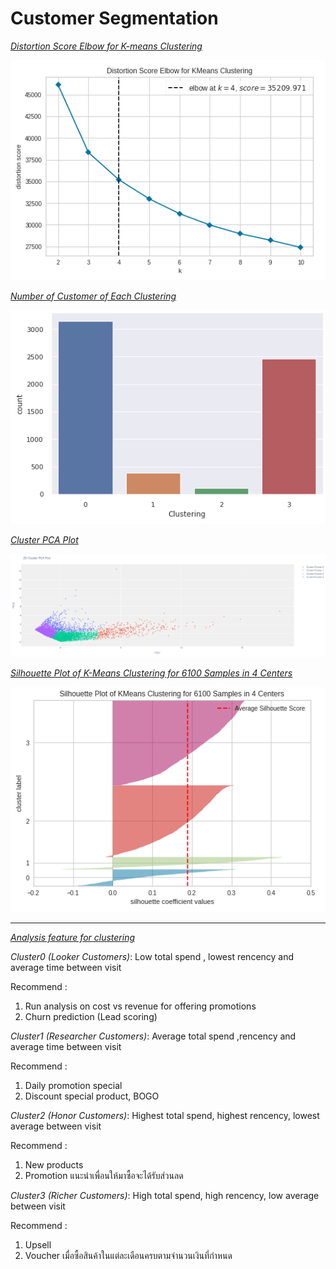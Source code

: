 # Customer Segmentation

<i><ins>Distortion Score Elbow for K-means Clustering</ins></i>
</p>
<img src="https://github.com/MimismPS/BADS7105-CRM-Analytics/blob/main/Assignment%2002%20-%20Customer%20Segmentation/K-mean%20Clustering.png" />

<i><ins>Number of Customer of Each Clustering</ins></i>
</p>
<img src="https://github.com/MimismPS/BADS7105-CRM-Analytics/blob/main/Assignment%2002%20-%20Customer%20Segmentation/Customer%20each%20clustering.png" />

<i><ins>Cluster PCA Plot</ins></i>
</p>
<img src="https://github.com/MimismPS/BADS7105-CRM-Analytics/blob/main/Assignment%2002%20-%20Customer%20Segmentation/PCA%20Plot.png" />

<i><ins>Silhouette Plot of K-Means Clustering for 6100 Samples in 4 Centers</ins></i>
</p>
<img src="https://github.com/MimismPS/BADS7105-CRM-Analytics/blob/main/Assignment%2002%20-%20Customer%20Segmentation/Silhouette%20Plot.png" />
<hr>
<i><ins>Analysis feature for clustering</i></ins>

<i>Cluster0 (Looker Customers)</i>:  Low total spend , lowest rencency and average time between visit 

Recommend :

1. Run analysis on cost vs revenue for offering promotions
2. Churn prediction (Lead scoring)


<i>Cluster1  (Researcher Customers)</i>:  Average total spend ,rencency and average time between visit 

Recommend :

1. Daily promotion special
2. Discount special product, BOGO

<i>Cluster2 (Honor Customers)</i>:  Highest total spend, highest rencency,  lowest average between visit

Recommend : 
1. New products
2. Promotion แนะนำเพื่อนให้มาซื้อจะได้รับส่วนลด


<i>Cluster3 (Richer Customers)</i>:  High total spend, high rencency, low average between visit 

Recommend :

1. Upsell 
2. Voucher เมื่อซื้อสินค้าในแต่ละเดือนครบตามจำนวนเงินที่กำหนด 
